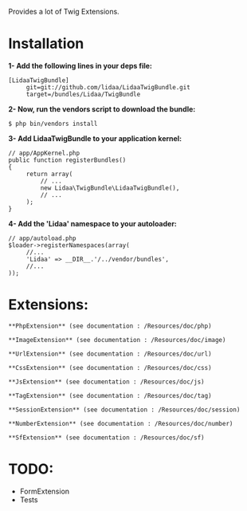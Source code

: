 Provides a lot of Twig Extensions.

Installation
============

**1- Add the following lines in your deps file:**

	[LidaaTwigBundle]
		 git=git://github.com/lidaa/LidaaTwigBundle.git
		 target=/bundles/Lidaa/TwigBundle


**2- Now, run the vendors script to download the bundle:**

	$ php bin/vendors install

**3- Add LidaaTwigBundle to your application kernel:**

	// app/AppKernel.php
	public function registerBundles()
	{
		 return array(
		     // ...
		     new Lidaa\TwigBundle\LidaaTwigBundle(),
		     // ...
		 );
	}

**4- Add the 'Lidaa' namespace to your autoloader:**

	// app/autoload.php
	$loader->registerNamespaces(array(
		 //...
		 'Lidaa' => __DIR__.'/../vendor/bundles',
		 //...
	));

Extensions:
============

	**PhpExtension** (see documentation : /Resources/doc/php)

	**ImageExtension** (see documentation : /Resources/doc/image)

	**UrlExtension** (see documentation : /Resources/doc/url)

	**CssExtension** (see documentation : /Resources/doc/css)

	**JsExtension** (see documentation : /Resources/doc/js)

	**TagExtension** (see documentation : /Resources/doc/tag)

	**SessionExtension** (see documentation : /Resources/doc/session)

	**NumberExtension** (see documentation : /Resources/doc/number)

	**SfExtension** (see documentation : /Resources/doc/sf)

TODO:
============
- FormExtension
- Tests







